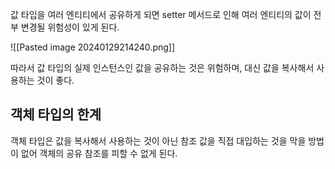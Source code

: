 값 타입을 여러 엔티티에서 공유하게 되면 setter 메서드로 인해 여러 엔티티의 값이 전부 변경될 위험성이 있게 된다.

![[Pasted image 20240129214240.png]]

따라서 값 타입의 실제 인스턴스인 값을 공유하는 것은 위험하며, 대신 값을 복사해서 사용하는 것이 좋다.

## 객체 타입의 한계
객체 타입은 값을 복사해서 사용하는 것이 아닌 참조 값을 직접 대입하는 것을 막을 방법이 없어 객체의 공유 참조를 피할 수 없게 된다.

